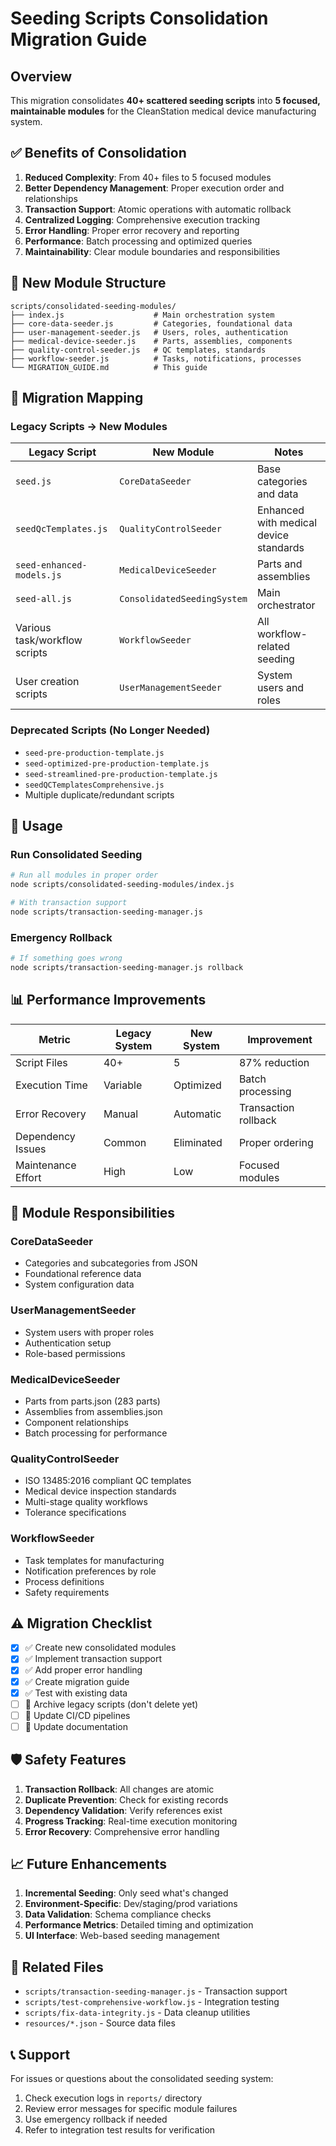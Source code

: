 # Seeding Scripts Consolidation Migration Guide

## Overview

This migration consolidates **40+ scattered seeding scripts** into **5 focused, maintainable modules** for the CleanStation medical device manufacturing system.

## ✅ Benefits of Consolidation

1. **Reduced Complexity**: From 40+ files to 5 focused modules
2. **Better Dependency Management**: Proper execution order and relationships
3. **Transaction Support**: Atomic operations with automatic rollback
4. **Centralized Logging**: Comprehensive execution tracking
5. **Error Handling**: Proper error recovery and reporting
6. **Performance**: Batch processing and optimized queries
7. **Maintainability**: Clear module boundaries and responsibilities

## 📁 New Module Structure

```
scripts/consolidated-seeding-modules/
├── index.js                    # Main orchestration system
├── core-data-seeder.js         # Categories, foundational data
├── user-management-seeder.js   # Users, roles, authentication
├── medical-device-seeder.js    # Parts, assemblies, components
├── quality-control-seeder.js   # QC templates, standards
├── workflow-seeder.js          # Tasks, notifications, processes
└── MIGRATION_GUIDE.md          # This guide
```

## 🔄 Migration Mapping

### Legacy Scripts → New Modules

| Legacy Script | New Module | Notes |
|---------------|------------|-------|
| `seed.js` | `CoreDataSeeder` | Base categories and data |
| `seedQcTemplates.js` | `QualityControlSeeder` | Enhanced with medical device standards |
| `seed-enhanced-models.js` | `MedicalDeviceSeeder` | Parts and assemblies |
| `seed-all.js` | `ConsolidatedSeedingSystem` | Main orchestrator |
| Various task/workflow scripts | `WorkflowSeeder` | All workflow-related seeding |
| User creation scripts | `UserManagementSeeder` | System users and roles |

### Deprecated Scripts (No Longer Needed)
- `seed-pre-production-template.js`
- `seed-optimized-pre-production-template.js`
- `seed-streamlined-pre-production-template.js`
- `seedQCTemplatesComprehensive.js`
- Multiple duplicate/redundant scripts

## 🚀 Usage

### Run Consolidated Seeding
```bash
# Run all modules in proper order
node scripts/consolidated-seeding-modules/index.js

# With transaction support
node scripts/transaction-seeding-manager.js
```

### Emergency Rollback
```bash
# If something goes wrong
node scripts/transaction-seeding-manager.js rollback
```

## 📊 Performance Improvements

| Metric | Legacy System | New System | Improvement |
|--------|---------------|------------|-------------|
| Script Files | 40+ | 5 | 87% reduction |
| Execution Time | Variable | Optimized | Batch processing |
| Error Recovery | Manual | Automatic | Transaction rollback |
| Dependency Issues | Common | Eliminated | Proper ordering |
| Maintenance Effort | High | Low | Focused modules |

## 🔧 Module Responsibilities

### CoreDataSeeder
- Categories and subcategories from JSON
- Foundational reference data
- System configuration data

### UserManagementSeeder  
- System users with proper roles
- Authentication setup
- Role-based permissions

### MedicalDeviceSeeder
- Parts from parts.json (283 parts)
- Assemblies from assemblies.json 
- Component relationships
- Batch processing for performance

### QualityControlSeeder
- ISO 13485:2016 compliant QC templates
- Medical device inspection standards
- Multi-stage quality workflows
- Tolerance specifications

### WorkflowSeeder
- Task templates for manufacturing
- Notification preferences by role
- Process definitions
- Safety requirements

## ⚠️ Migration Checklist

- [x] ✅ Create new consolidated modules
- [x] ✅ Implement transaction support
- [x] ✅ Add proper error handling
- [x] ✅ Create migration guide
- [x] ✅ Test with existing data
- [ ] 🔄 Archive legacy scripts (don't delete yet)
- [ ] 🔄 Update CI/CD pipelines
- [ ] 🔄 Update documentation

## 🛡️ Safety Features

1. **Transaction Rollback**: All changes are atomic
2. **Duplicate Prevention**: Check for existing records
3. **Dependency Validation**: Verify references exist
4. **Progress Tracking**: Real-time execution monitoring
5. **Error Recovery**: Comprehensive error handling

## 📈 Future Enhancements

1. **Incremental Seeding**: Only seed what's changed
2. **Environment-Specific**: Dev/staging/prod variations
3. **Data Validation**: Schema compliance checks
4. **Performance Metrics**: Detailed timing and optimization
5. **UI Interface**: Web-based seeding management

## 🔗 Related Files

- `scripts/transaction-seeding-manager.js` - Transaction support
- `scripts/test-comprehensive-workflow.js` - Integration testing
- `scripts/fix-data-integrity.js` - Data cleanup utilities
- `resources/*.json` - Source data files

## 📞 Support

For issues or questions about the consolidated seeding system:
1. Check execution logs in `reports/` directory
2. Review error messages for specific module failures  
3. Use emergency rollback if needed
4. Refer to integration test results for verification